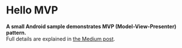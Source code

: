 # Hello MVP 

**A small Android sample demonstrates MVP (Model-View-Presenter) pattern.**  
Full details are explained in [the Medium post](https://android.jlelse.eu/architecture-patterns-in-android-abf99f2b6f70).
